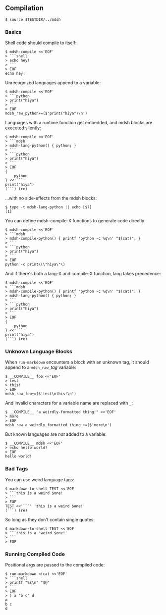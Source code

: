 ## Compilation

    $ source $TESTDIR/../mdsh

### Basics

Shell code should compile to itself:

    $ mdsh-compile <<'EOF'
    > ```shell
    > echo hey!
    > ```
    > EOF
    echo hey!

Unrecognized languages append to a variable:

    $ mdsh-compile <<'EOF'
    > ```python
    > print("hiya")
    > ```
    > EOF
    mdsh_raw_python+=($'print("hiya")\n')

Languages with a runtime function get embedded, and mdsh blocks are executed silently:

    $ mdsh-compile <<'EOF'
    > ```mdsh
    > mdsh-lang-python() { python; }
    > ```
    > ```python
    > print("hiya")
    > ```
    > EOF
    {
        python
    } <<'```'
    print("hiya")
    (```) (re)

...with no side-effects from the mdsh blocks:

    $ type -t mdsh-lang-python || echo [$?]
    [1]

You can define mdsh-compile-X functions to generate code directly:

    $ mdsh-compile <<'EOF'
    > ```mdsh
    > mdsh-compile-python() { printf 'python -c %q\n' "$(cat)"; }
    > ```
    > ```python
    > print("hiya")
    > ```
    > EOF
    python -c print\(\"hiya\"\)

And if there's both a lang-X and compile-X function, lang takes precedence:

    $ mdsh-compile <<'EOF'
    > ```mdsh
    > mdsh-compile-python() { printf 'python -c %q\n' "$(cat)"; }
    > mdsh-lang-python() { python; }
    > ```
    > ```python
    > print("hiya")
    > ```
    > EOF
    {
        python
    } <<'```'
    print("hiya")
    (```) (re)


### Unknown Language Blocks

When `run-markdown` encounters a block with an unknown tag, it should append to a `mdsh_raw_`*tag* variable:

    $ __COMPILE__ foo <<'EOF'
    > test
    > this!
    > EOF
    mdsh_raw_foo+=($'test\nthis!\n')

And invalid characters for a variable name are replaced with `_`:

    $ __COMPILE__ "a weirdly-formatted thing!" <<'EOF'
    > more
    > EOF
    mdsh_raw_a_weirdly_formatted_thing_+=($'more\n')

But known languages are *not* added to a variable:

    $ __COMPILE__ mdsh <<'EOF'
    > echo hello world!
    > EOF
    hello world!


### Bad Tags

You can use weird language tags:

    $ markdown-to-shell TEST <<'EOF'
    > ```this is a weird $one!
    > ```
    > EOF
    TEST <<'```' 'this is a weird $one!'
    (```) (re)

So long as they don't contain single quotes:

    $ markdown-to-shell TEST <<'EOF'
    > ```this is a 'weird $one!'
    > ```
    > EOF


### Running Compiled Code

Positional args are passed to the compiled code:

    $ run-markdown <(cat <<'EOF'
    > ```shell
    > printf "%s\n" "$@"
    > ```
    > EOF
    > ) a "b c" d
    a
    b c
    d

